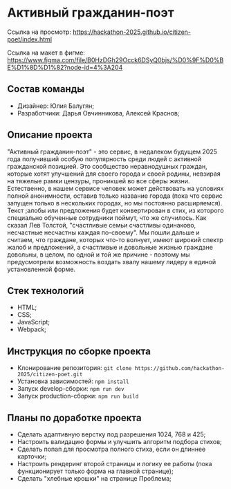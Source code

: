 # Активный гражданин-поэт

Ссылка на просмотр: https://hackathon-2025.github.io/citizen-poet/index.html

Cсылка на макет в фигме: https://www.figma.com/file/B0HzDGh29Occk6DSyQ0bjs/%D0%9F%D0%BE%D1%8D%D1%82?node-id=4%3A204

## Состав команды

* Дизайнер: Юлия Балугян;
* Разработчики: Дарья Овчинникова, Алексей Краснов;

## Описание проекта

"Активный гражданин-поэт" - это сервис, в недалеком будущем 2025 года получивший особую популярность среди людей с активной гражданской позицией. Это сообщество неравнодушных граждан, которые хотят улучшений для своего города и своей родины, невзирая на тяжелые рамки цензуры, проникшей во все сферы жизни. Естественно, в нашем сервисе человек может действовать на условиях полной анонимности, оставив только название города (пока что сервис запущен только в нескольких городах, но мы постоянно расширяемся). Текст ;алобы или предложения будет конвертирован в стих, из которого специально обученные сотрудники поймут, что же случилось.
Как сказал Лев Толстой, "счастливые семьи счастливы одинаково, несчастные несчастны каждая по-своему". Мы пошли дальше и считаем, что граждане, которых что-то волнует, имеют широкий спектр жалоб и предложений, а счастливые и довольные жизнью граждане довольны, в целом, по одной и той же причине - поэтому мы предусмотрели возможность воздать хвалу нашему лидеру в единой установленной форме.

## Стек технологий

* HTML;
* CSS;
* JavaScript;
* Webpack;

## Инструкция по сборке проекта

* Клонирование репозитория: `git clone https://github.com/hackathon-2025/citizen-poet.git`
* Установка зависимостей: `npm install`
* Запуск develop-сборки: `npm run dev`
* Запуск production-сборки: `npm run build`

## Планы по доработке проекта

* Сделать адаптивную верстку под разрешения 1024, 768 и 425;
* Настроить валидацию формы и улучшить алгоритм подбора стихов;
* Сделать попап для просмотра полного стиха, если он длиннее карточки;
* Настроить рендеринг второй страницы и логику ее работы (пока функционирует только форма на главной странице);
* Сделать "хлебные крошки" на странице Проблема;

